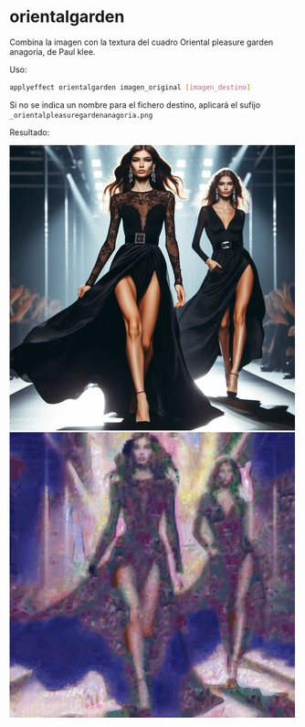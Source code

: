 # orientalgarden

Combina la imagen con la textura del cuadro Oriental pleasure garden anagoria, de Paul klee.

Uso:

``` sh
applyeffect orientalgarden imagen_original [imagen_destino]
```

Si no se indica un nombre para el fichero destino, aplicará el sufijo `_orientalpleasuregardenanagoria.png`

Resultado:

![imagen original](../../images/image.jpg)
![orientalgarden](../../images/image_orientalpleasuregardenanagoria.png)
